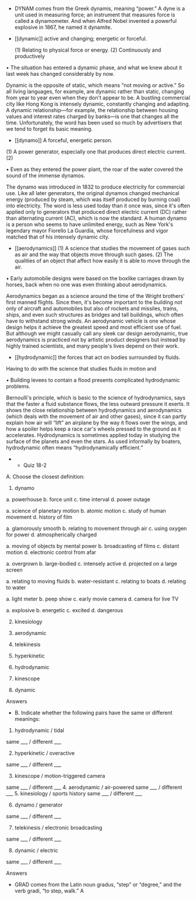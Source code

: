 - DYNAM comes from the Greek dynamis, meaning “power.” A dyne is a unit used in measuring force;
an  instrument  that  measures  force  is  called  a  dynamometer.  And  when  Alfred  Nobel  invented  a
powerful explosive in 1867, he named it dynamite.

- [[dynamic]] 
active and changing; energetic or forceful. 

  (1)  Relating  to  physical  force  or  energy.  (2)  Continuously  and  productively

•  The  situation  has  entered  a  dynamic  phase,  and  what  we  knew  about  it  last  week  has  changed
considerably by now. 

Dynamic is the opposite of static, which means “not moving or active.” So all living languages, for
example, are dynamic rather than static, changing from year to year even when they don't appear to be.
A bustling commercial city like Hong Kong is intensely dynamic, constantly changing and adapting. A
dynamic  relationship—for  example,  the  relationship  between  housing  values  and  interest  rates
charged by banks—is one that changes all the time. Unfortunately, the word has been used so much by
advertisers that we tend to forget its basic meaning.

- [[dynamo]] 
A forceful, energetic person. 

 (1) A power generator, especially one that produces direct electric current. (2)

•  Even  as  they  entered  the  power  plant,  the  roar  of  the  water  covered  the  sound  of  the  immense
dynamos. 

The  dynamo  was  introduced  in  1832  to  produce  electricity  for  commercial  use.  Like  all  later
generators,  the  original  dynamos  changed  mechanical  energy  (produced  by  steam,  which  was  itself
produced by burning coal) into electricity. The word is less used today than it once was, since it's
often  applied  only  to  generators  that  produced  direct  electric  current  (DC)  rather  than  alternating
current (AC), which is now the standard. A human dynamo is a person who seems to have unlimited
energy,  such  as  New  York's  legendary  mayor  Fiorello  La  Guardia,  whose  forcefulness  and  vigor
matched that of his intensely dynamic city.

- [[aerodynamics]] 
 (1) A science that studies the movement of gases such as air and
the way that objects move through such gases. (2) The qualities of an object that affect how easily it is
able to move through the air. 

• Early automobile designs were based on the boxlike carriages drawn by horses, back when no one
was even thinking about aerodynamics. 

Aerodynamics began as a science around the time of the Wright brothers' first manned flights. Since
then, it's become important to the building not only of aircraft and automobiles but also of rockets and
missiles,  trains,  ships,  and  even  such  structures  as  bridges  and  tall  buildings,  which  often  have  to
withstand strong winds. An aerodynamic  vehicle  is  one  whose  design  helps  it  achieve  the  greatest
speed  and  most  efficient  use  of  fuel.  But  although  we  might  casually  call  any  sleek  car  design
aerodynamic, true aerodynamics is practiced not by artistic product designers but instead by highly
trained scientists, and many people's lives depend on their work.

- [[hydrodynamic]] 
the forces that act on bodies surrounded by fluids. 

 Having to do with the science that studies fluids in motion and

• Building levees to contain a flood presents complicated hydrodynamic problems. 

Bernoulli's  principle,  which  is  basic  to  the  science  of  hydrodynamics,  says  that  the  faster  a  fluid
substance  flows,  the  less  outward  pressure  it  exerts.  It  shows  the  close  relationship  between
hydrodynamics and aerodynamics (which deals with the movement of air and other gases), since it
can  partly  explain  how  air  will  “lift”  an  airplane  by  the  way  it  flows  over  the  wings,  and  how  a
spoiler  helps  keep  a  race  car's  wheels  pressed  to  the  ground  as  it  accelerates.  Hydrodynamics  is
sometimes applied today in studying the surface of the planets and even the stars. As used informally
by boaters, hydrodynamic often means “hydrodynamically efficient.”

- - Quiz 18-2

A. Choose the closest definition:
1. dynamo

a. powerhouse b. force unit c. time interval d. power outage

a. science of planetary motion b. atomic motion c. study of human movement d. history of film

a.  glamorously  smooth  b.  relating  to  movement  through  air  c.  using  oxygen  for  power  d.
atmospherically charged

a.  moving  of  objects  by  mental  power  b.  broadcasting  of  films  c.  distant  motion  d.  electronic
control from afar

a. overgrown b. large-bodied c. intensely active d. projected on a large screen

a. relating to moving fluids b. water-resistant c. relating to boats d. relating to water

a. light meter b. peep show c. early movie camera d. camera for live TV

a. explosive b. energetic c. excited d. dangerous

2. kinesiology

3. aerodynamic

4. telekinesis

5. hyperkinetic

6. hydrodynamic

7. kinescope

8. dynamic

Answers

- B. Indicate whether the following pairs have the same or different meanings:
1. hydrodynamic / tidal

same ___ / different ___

2. hyperkinetic / overactive

same ___ / different ___

3. kinescope / motion-triggered camera

same ___ / different ___
4. aerodynamic / air-powered
same ___ / different ___
5. kinesiology / sports history
same ___ / different ___

6. dynamo / generator

same ___ / different ___

7. telekinesis / electronic broadcasting

same ___ / different ___

8. dynamic / electric

same ___ / different ___

Answers

- GRAD comes from the Latin noun gradus, “step” or “degree,” and the verb gradi, “to step, walk.” A

